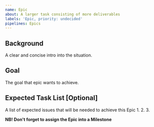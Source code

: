 ```yaml
---
name: Epic
about: A larger task consisting of more deliverables
labels: 'Epic, priority: undecided'
pipelines: Epics
---
```


## Background
A clear and concise intro into the situation.

## Goal
The goal that epic wants to achieve.

## Expected Task List [Optional]
A list of expected issues that will be needed to achieve this Epic
1. 
2. 
3. 

**NB! Don't forget to assign the Epic into a Milestone**
